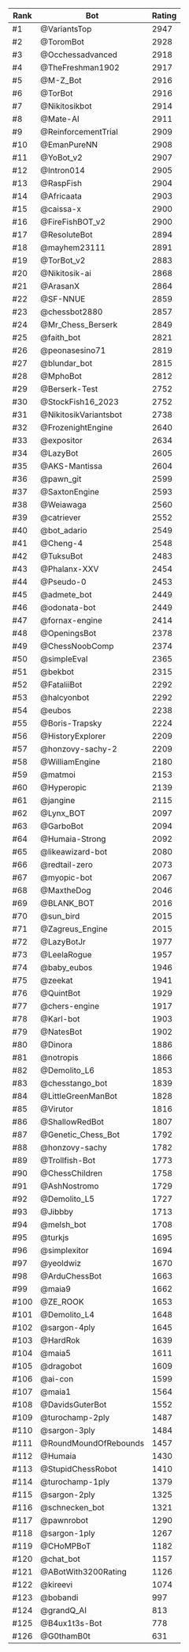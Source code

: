 Rank|Bot|Rating
---|---|---
#1|@VariantsTop|2947
#2|@ToromBot|2928
#3|@Occhessadvanced|2918
#4|@TheFreshman1902|2917
#5|@M-Z_Bot|2916
#6|@TorBot|2916
#7|@Nikitosikbot|2914
#8|@Mate-AI|2911
#9|@ReinforcementTrial|2909
#10|@EmanPureNN|2908
#11|@YoBot_v2|2907
#12|@Intron014|2905
#13|@RaspFish|2904
#14|@Africaata|2903
#15|@caissa-x|2900
#16|@FireFishBOT_v2|2900
#17|@ResoluteBot|2894
#18|@mayhem23111|2891
#19|@TorBot_v2|2883
#20|@Nikitosik-ai|2868
#21|@ArasanX|2864
#22|@SF-NNUE|2859
#23|@chessbot2880|2857
#24|@Mr_Chess_Berserk|2849
#25|@faith_bot|2821
#26|@peonasesino71|2819
#27|@blundar_bot|2815
#28|@MphoBot|2812
#29|@Berserk-Test|2752
#30|@StockFish16_2023|2752
#31|@NikitosikVariantsbot|2738
#32|@FrozenightEngine|2640
#33|@expositor|2634
#34|@LazyBot|2605
#35|@AKS-Mantissa|2604
#36|@pawn_git|2599
#37|@SaxtonEngine|2593
#38|@Weiawaga|2560
#39|@catriever|2552
#40|@bot_adario|2549
#41|@Cheng-4|2548
#42|@TuksuBot|2483
#43|@Phalanx-XXV|2454
#44|@Pseudo-0|2453
#45|@admete_bot|2449
#46|@odonata-bot|2449
#47|@fornax-engine|2414
#48|@OpeningsBot|2378
#49|@ChessNoobComp|2374
#50|@simpleEval|2365
#51|@bekbot|2315
#52|@FataliiBot|2292
#53|@halcyonbot|2292
#54|@eubos|2238
#55|@Boris-Trapsky|2224
#56|@HistoryExplorer|2209
#57|@honzovy-sachy-2|2209
#58|@WilliamEngine|2180
#59|@matmoi|2153
#60|@Hyperopic|2139
#61|@jangine|2115
#62|@Lynx_BOT|2097
#63|@GarboBot|2094
#64|@Humaia-Strong|2092
#65|@likeawizard-bot|2080
#66|@redtail-zero|2073
#67|@myopic-bot|2067
#68|@MaxtheDog|2046
#69|@BLANK_BOT|2016
#70|@sun_bird|2015
#71|@Zagreus_Engine|2015
#72|@LazyBotJr|1977
#73|@LeelaRogue|1957
#74|@baby_eubos|1946
#75|@zeekat|1941
#76|@QuintBot|1929
#77|@chers-engine|1917
#78|@Karl-bot|1903
#79|@NatesBot|1902
#80|@Dinora|1886
#81|@notropis|1866
#82|@Demolito_L6|1853
#83|@chesstango_bot|1839
#84|@LittleGreenManBot|1828
#85|@Virutor|1816
#86|@ShallowRedBot|1807
#87|@Genetic_Chess_Bot|1792
#88|@honzovy-sachy|1782
#89|@Trollfish-Bot|1773
#90|@ChessChildren|1758
#91|@AshNostromo|1729
#92|@Demolito_L5|1727
#93|@Jibbby|1713
#94|@melsh_bot|1708
#95|@turkjs|1695
#96|@simplexitor|1694
#97|@yeoldwiz|1670
#98|@ArduChessBot|1663
#99|@maia9|1662
#100|@ZE_ROOK|1653
#101|@Demolito_L4|1648
#102|@sargon-4ply|1645
#103|@HardRok|1639
#104|@maia5|1611
#105|@dragobot|1609
#106|@ai-con|1599
#107|@maia1|1564
#108|@DavidsGuterBot|1552
#109|@turochamp-2ply|1487
#110|@sargon-3ply|1484
#111|@RoundMoundOfRebounds|1457
#112|@Humaia|1430
#113|@StupidChessRobot|1410
#114|@turochamp-1ply|1379
#115|@sargon-2ply|1325
#116|@schnecken_bot|1321
#117|@pawnrobot|1290
#118|@sargon-1ply|1267
#119|@CHoMPBoT|1182
#120|@chat_bot|1157
#121|@ABotWith3200Rating|1126
#122|@kireevi|1074
#123|@bobandi|997
#124|@grandQ_AI|813
#125|@B4ux1t3s-Bot|778
#126|@G0thamB0t|631
